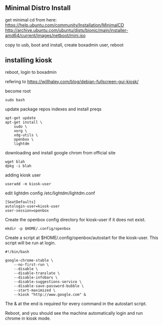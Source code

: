 ## Minimal Distro Install

get minimal cd from here: https://help.ubuntu.com/community/Installation/MinimalCD
http://archive.ubuntu.com/ubuntu/dists/bionic/main/installer-amd64/current/images/netboot/mini.iso

copy to usb, boot and install, create boxadmin user, reboot

## installing kiosk

reboot, login to boxadmin

refering to https://willhaley.com/blog/debian-fullscreen-gui-kiosk/

become root
```
sudo bash
```

update package repos indexes and install preqs
```
apt-get update
apt-get install \
    sudo \
    xorg \
    xdg-utils \
    openbox \
    lightdm
```

downloading and install google chrom from official site
```
wget blah
dpkg -i blah
```

adding kiosk user
```
useradd -m kiosk-user
```

edit lightdm config /etc/lightdm/lightdm.conf
```
[SeatDefaults]
autologin-user=kiosk-user
user-session=openbox
```

Create the openbox config directory for kiosk-user if it does not exist.
```
mkdir -p $HOME/.config/openbox
```

Create a script at $HOME/.config/openbox/autostart for the kiosk-user. This script will be run at login.
```
#!/bin/bash

google-chrome-stable \
    --no-first-run \
    --disable \
    --disable-translate \
    --disable-infobars \
    --disable-suggestions-service \
    --disable-save-password-bubble \
    --start-maximized \
    --kiosk "http://www.google.com" &
```

The & at the end is required for every command in the autostart script.

Reboot, and you should see the machine automatically login and run chrome in kiosk mode.
